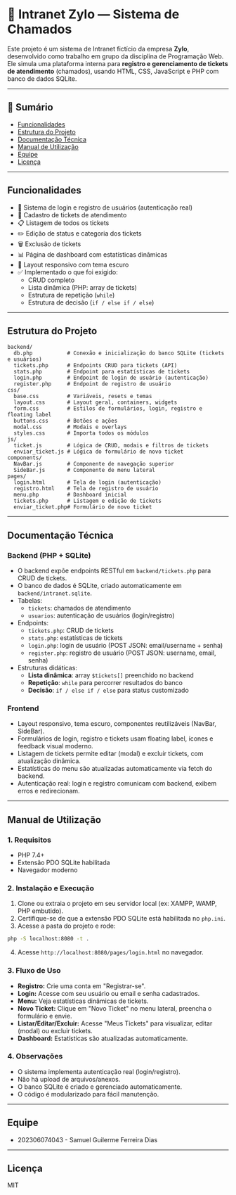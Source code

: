 # 🧩 Intranet Zylo — Sistema de Chamados

Este projeto é um sistema de Intranet fictício da empresa **Zylo**, desenvolvido como trabalho em grupo da disciplina de Programação Web. Ele simula uma plataforma interna para **registro e gerenciamento de tickets de atendimento** (chamados), usando HTML, CSS, JavaScript e PHP com banco de dados SQLite.

---

## 📑 Sumário

* [Funcionalidades](#funcionalidades)
* [Estrutura do Projeto](#estrutura-do-projeto)
* [Documentação Técnica](#documentação-técnica)
* [Manual de Utilização](#manual-de-utilização)
* [Equipe](#equipe)
* [Licença](#licença)

---

## Funcionalidades

* 🔐 Sistema de login e registro de usuários (autenticação real)
* 🎫 Cadastro de tickets de atendimento
* 📋 Listagem de todos os tickets
* ✏️ Edição de status e categoria dos tickets
* 🗑️ Exclusão de tickets
* 📊 Página de dashboard com estatísticas dinâmicas
* 🎨 Layout responsivo com tema escuro
* ✅ Implementado o que foi exigido:
  * CRUD completo
  * Lista dinâmica (PHP: array de tickets)
  * Estrutura de repetição (`while`)
  * Estrutura de decisão (`if / else if / else`)

---

## Estrutura do Projeto

```notepad
backend/
  db.php           # Conexão e inicialização do banco SQLite (tickets e usuários)
  tickets.php      # Endpoints CRUD para tickets (API)
  stats.php        # Endpoint para estatísticas de tickets
  login.php        # Endpoint de login de usuário (autenticação)
  register.php     # Endpoint de registro de usuário
css/
  base.css         # Variáveis, resets e temas
  layout.css       # Layout geral, containers, widgets
  form.css         # Estilos de formulários, login, registro e floating label
  buttons.css      # Botões e ações
  modal.css        # Modais e overlays
  styles.css       # Importa todos os módulos
js/
  ticket.js        # Lógica de CRUD, modais e filtros de tickets
  enviar_ticket.js # Lógica do formulário de novo ticket
components/
  NavBar.js        # Componente de navegação superior
  SideBar.js       # Componente de menu lateral
pages/
  login.html       # Tela de login (autenticação)
  registro.html    # Tela de registro de usuário
  menu.php         # Dashboard inicial
  tickets.php      # Listagem e edição de tickets
  enviar_ticket.php# Formulário de novo ticket
```

---

## Documentação Técnica

### Backend (PHP + SQLite)

* O backend expõe endpoints RESTful em `backend/tickets.php` para CRUD de tickets.
* O banco de dados é SQLite, criado automaticamente em `backend/intranet.sqlite`.
* Tabelas:
  * `tickets`: chamados de atendimento
  * `usuarios`: autenticação de usuários (login/registro)
* Endpoints:
  * `tickets.php`: CRUD de tickets
  * `stats.php`: estatísticas de tickets
  * `login.php`: login de usuário (POST JSON: email/username + senha)
  * `register.php`: registro de usuário (POST JSON: username, email, senha)
* Estruturas didáticas:
  * **Lista dinâmica**: array `$tickets[]` preenchido no backend
  * **Repetição**: `while` para percorrer resultados do banco
  * **Decisão**: `if / else if / else` para status customizado

### Frontend

* Layout responsivo, tema escuro, componentes reutilizáveis (NavBar, SideBar).
* Formulários de login, registro e tickets usam floating label, ícones e feedback visual moderno.
* Listagem de tickets permite editar (modal) e excluir tickets, com atualização dinâmica.
* Estatísticas do menu são atualizadas automaticamente via fetch do backend.
* Autenticação real: login e registro comunicam com backend, exibem erros e redirecionam.

---

## Manual de Utilização

### 1. Requisitos

* PHP 7.4+
* Extensão PDO SQLite habilitada
* Navegador moderno

### 2. Instalação e Execução

1. Clone ou extraia o projeto em seu servidor local (ex: XAMPP, WAMP, PHP embutido).
2. Certifique-se de que a extensão PDO SQLite está habilitada no `php.ini`.
3. Acesse a pasta do projeto e rode:

  ```bash
  php -S localhost:8080 -t .
  ```

4. Acesse `http://localhost:8080/pages/login.html` no navegador.

### 3. Fluxo de Uso

* **Registro:** Crie uma conta em "Registrar-se".
* **Login:** Acesse com seu usuário ou email e senha cadastrados.
* **Menu:** Veja estatísticas dinâmicas de tickets.
* **Novo Ticket:** Clique em "Novo Ticket" no menu lateral, preencha o formulário e envie.
* **Listar/Editar/Excluir:** Acesse "Meus Tickets" para visualizar, editar (modal) ou excluir tickets.
* **Dashboard:** Estatísticas são atualizadas automaticamente.

### 4. Observações

* O sistema implementa autenticação real (login/registro).
* Não há upload de arquivos/anexos.
* O banco SQLite é criado e gerenciado automaticamente.
* O código é modularizado para fácil manutenção.

---

## Equipe

* 202306074043 - Samuel Guilerme Ferreira Dias

---

## Licença

MIT
